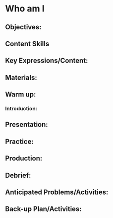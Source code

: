 # Who am I

## Objectives:

## Content Skills

## Key Expressions/Content:

## Materials:

## Warm up:
### Introduction:

## Presentation:

## Practice:

## Production:

## Debrief:

## Anticipated Problems/Activities:

## Back-up Plan/Activities:

